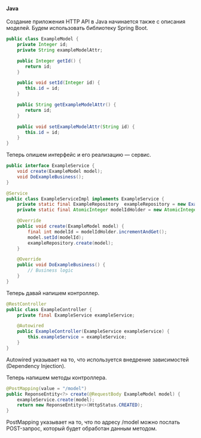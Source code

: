 #### **Java**
Создание приложения HTTP API в Java начинается также с описания моделей. Будем использовать библиотеку Spring Boot.

```java
public class ExampleModel {
    private Integer id;
    private String exampleModelAttr;

    public Integer getId() {
       return id;
    }

    public void setId(Integer id) {
       this.id = id;
    }

    public String getExampleModelAttr() {
       return id;
    }

    public void setExampleModelAttr(String id) {
       this.id = id;
    }
}
```

Теперь опишем интерфейс и его реализацию — сервис.

```java
public interface ExampleService {
    void create(ExampleModel model);
    void DoExampleBusiness();
}
```

```java
@Service
public class ExampleServiceImpl implements ExampleService {
    private static final ExampleRepository  exampleRepository = new ExampleRepositoryImpl();
    private static final AtomicInteger modelIdHolder = new AtomicInteger();

    @Override
    public void create(ExampleModel model) {
        final int modelId = modelIdHolder.incrementAndGet();
        model.setId(modelId);
        exampleRepository.create(model);
    }

    @Override
    public void DoExampleBusiness() {
        // Business logic
    }
}
```

Теперь давай напишем контроллер.

```java
@RestController
public class ExampleController {
    private final ExampleService exampleService;

    @Autowired
    public ExampleController(ExampleService exampleService) {
        this.exampleService = exampleService;
    }
}
```

Autowired указывает на то, что используется внедрение зависимостей (Dependency Injection).

Теперь напишем методы контроллера.

```java
@PostMapping(value = "/model")
public ReponseEntity<?> create(@RequestBody ExampleModel model) {
    exampleService.create(model);
    return new ReponseEntity<>(HttpStatus.CREATED);
}
```

PostMapping указывает на то, что по адресу /model можно послать POST-запрос, который будет обработан данным методом.